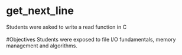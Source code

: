 # get_next_line
Students were asked to write a read function in C <br />
<br />
#Objectives
Students were exposed to file I/O fundamentals, memory management and algorithms.
